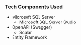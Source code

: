 

### Tech Components Used

- Microsoft SQL Server
	- Microsoft SQL Server Studio
- OpenAPI (Swagger)
	- Scalar
- Entity Framework